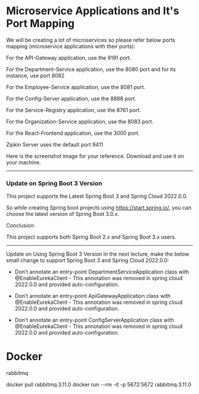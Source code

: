 # Microservice Applications and It's Port Mapping
We will be creating a lot of microservices so please refer below ports mapping (microservice applications with their ports):

For the API-Gateway application, use the 9191 port.

For the Department-Service application, use the 8080 port and for its instance, use port 8082

For the Employee-Service application, use the 8081 port.

For the Config-Server application, use the 8888 port.

For the Service-Registry application, use the 8761 port.

For the Organization-Service application, use the 8083 port.

For the React-Frontend application, use the 3000 port.

Zipkin Server uses the default port 9411

Here is the screenshot image for your reference. Download and use it on your machine.

-----

### Update on Spring Boot 3 Version
This project supports the Latest Spring Boot 3 and Spring Cloud 2022.0.0.

So while creating Spring boot projects using https://start.spring.io/, you can choose the latest version of Spring Boot 3.0.x.

Conclusion:

This project supports both Spring Boot 2.x and Spring Boot 3.x users.

-----

Update on Using Spring Boot 3 Version
In the next lecture, make the below small change to support Spring Boot 3 and Spring Cloud 2022.0.0:

- Don’t annotate an entry-point DepartmentServiceApplication class with @EnableEurekaClient - This annotation was removed in spring cloud 2022.0.0 and provided auto-configuration.

- Don’t annotate an entry-point ApiGatewayApplication class with @EnableEurekaClient - This annotation was removed in spring cloud 2022.0.0 and provided auto-configuration.

- Don’t annotate an entry-point ConfigServerApplication class with @EnableEurekaClient - This annotation was removed in spring cloud 2022.0.0 and provided auto-configuration.

# Docker

rabbitmq

docker pull rabbitmq:3.11.0
docker run --rm -it -p 5672:5672 rabbitmq:3.11.0


